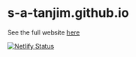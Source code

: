 # s-a-tanjim.github.io

See the full website [here](https://tanjim.me)


[![Netlify Status](https://api.netlify.com/api/v1/badges/eacd4b7e-3b48-417b-9aba-649dfd743de4/deploy-status)](https://app.netlify.com/sites/s-a-tanjim/deploys)